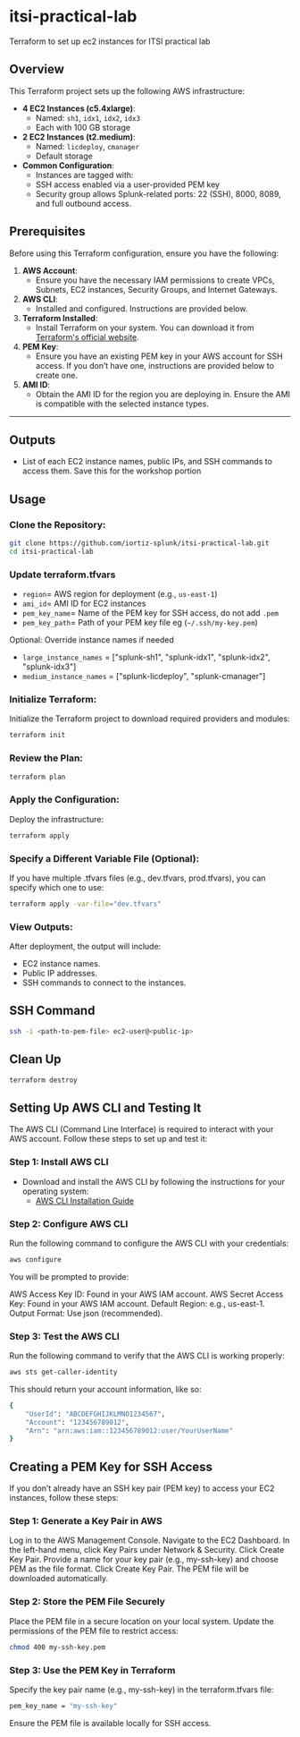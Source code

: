 # itsi-practical-lab
Terraform to set up ec2 instances for ITSI practical lab

## Overview
This Terraform project sets up the following AWS infrastructure:
- **4 EC2 Instances (c5.4xlarge)**:
  - Named: `sh1`, `idx1`, `idx2`, `idx3`
  - Each with 100 GB storage
- **2 EC2 Instances (t2.medium)**:
  - Named: `licdeploy`, `cmanager`
  - Default storage
- **Common Configuration**:
  - Instances are tagged with:
  - SSH access enabled via a user-provided PEM key
  - Security group allows Splunk-related ports: 22 (SSH), 8000, 8089, and full outbound access.


## Prerequisites

Before using this Terraform configuration, ensure you have the following:

1. **AWS Account**:
   - Ensure you have the necessary IAM permissions to create VPCs, Subnets, EC2 instances, Security Groups, and Internet Gateways.
2. **AWS CLI**:
   - Installed and configured. Instructions are provided below.
3. **Terraform Installed**:
   - Install Terraform on your system. You can download it from [Terraform's official website](https://www.terraform.io/downloads.html).
4. **PEM Key**:
   - Ensure you have an existing PEM key in your AWS account for SSH access. If you don’t have one, instructions are provided below to create one.
5. **AMI ID**:
   - Obtain the AMI ID for the region you are deploying in. Ensure the AMI is compatible with the selected instance types.
---

## Outputs
- List of each EC2 instance names, public IPs, and SSH commands to access them. Save this for the workshop portion

## Usage
### Clone the Repository:
```bash
git clone https://github.com/iortiz-splunk/itsi-practical-lab.git
cd itsi-practical-lab
```
### Update terraform.tfvars 
- `region`= AWS region for deployment (e.g., `us-east-1`)
- `ami_id`= AMI ID for EC2 instances
- `pem_key_name`= Name of the PEM key for SSH access, do not add `.pem`
- `pem_key_path`= Path of your PEM key file eg (`~/.ssh/my-key.pem`)
  
Optional: Override instance names if needed
- `large_instance_names` = ["splunk-sh1", "splunk-idx1", "splunk-idx2", "splunk-idx3"]
- `medium_instance_names` = ["splunk-licdeploy", "splunk-cmanager"]

### Initialize Terraform:
Initialize the Terraform project to download required providers and modules:
```bash
terraform init
```

### Review the Plan:
```bash
terraform plan
```

### Apply the Configuration:
Deploy the infrastructure:
```bash
terraform apply
```

### Specify a Different Variable File (Optional):
If you have multiple .tfvars files (e.g., dev.tfvars, prod.tfvars), you can specify which one to use:
```bash
terraform apply -var-file="dev.tfvars"
```

### View Outputs:
After deployment, the output will include:
- EC2 instance names.
- Public IP addresses.
- SSH commands to connect to the instances.

## SSH Command
```bash
ssh -i <path-to-pem-file> ec2-user@<public-ip>
``` 

## Clean Up
```bash
terraform destroy
``` 

## Setting Up AWS CLI and Testing It

The AWS CLI (Command Line Interface) is required to interact with your AWS account. Follow these steps to set up and test it:

### Step 1: Install AWS CLI
- Download and install the AWS CLI by following the instructions for your operating system:
  - [AWS CLI Installation Guide](https://docs.aws.amazon.com/cli/latest/userguide/install-cliv2.html)

### Step 2: Configure AWS CLI
Run the following command to configure the AWS CLI with your credentials:
```bash
aws configure
```

You will be prompted to provide:

AWS Access Key ID: Found in your AWS IAM account.
AWS Secret Access Key: Found in your AWS IAM account.
Default Region: e.g., us-east-1.
Output Format: Use json (recommended).

### Step 3: Test the AWS CLI

Run the following command to verify that the AWS CLI is working properly:
```bash
aws sts get-caller-identity
```

This should return your account information, like so:
```bash
{
    "UserId": "ABCDEFGHIJKLMNO1234567",
    "Account": "123456789012",
    "Arn": "arn:aws:iam::123456789012:user/YourUserName"
}
```

## Creating a PEM Key for SSH Access

If you don’t already have an SSH key pair (PEM key) to access your EC2 instances, follow these steps:

### Step 1: Generate a Key Pair in AWS
Log in to the AWS Management Console.
Navigate to the EC2 Dashboard.
In the left-hand menu, click Key Pairs under Network & Security.
Click Create Key Pair.
Provide a name for your key pair (e.g., my-ssh-key) and choose PEM as the file format.
Click Create Key Pair. The PEM file will be downloaded automatically.

### Step 2: Store the PEM File Securely
Place the PEM file in a secure location on your local system.
Update the permissions of the PEM file to restrict access:
```bash
chmod 400 my-ssh-key.pem
```

### Step 3: Use the PEM Key in Terraform
Specify the key pair name (e.g., my-ssh-key) in the terraform.tfvars file:
```bash
pem_key_name = "my-ssh-key"
```

Ensure the PEM file is available locally for SSH access.